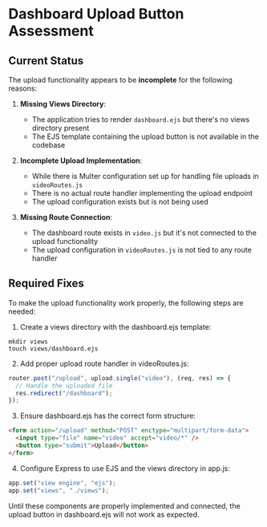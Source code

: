 # Dashboard Upload Button Assessment

## Current Status

The upload functionality appears to be **incomplete** for the following reasons:

1. **Missing Views Directory**:

   - The application tries to render `dashboard.ejs` but there's no views directory present
   - The EJS template containing the upload button is not available in the codebase

2. **Incomplete Upload Implementation**:

   - While there is Multer configuration set up for handling file uploads in `videoRoutes.js`
   - There is no actual route handler implementing the upload endpoint
   - The upload configuration exists but is not being used

3. **Missing Route Connection**:
   - The dashboard route exists in `video.js` but it's not connected to the upload functionality
   - The upload configuration in `videoRoutes.js` is not tied to any route handler

## Required Fixes

To make the upload functionality work properly, the following steps are needed:

1. Create a views directory with the dashboard.ejs template:

```
mkdir views
touch views/dashboard.ejs
```

2. Add proper upload route handler in videoRoutes.js:

```javascript
router.post("/upload", upload.single("video"), (req, res) => {
  // Handle the uploaded file
  res.redirect("/dashboard");
});
```

3. Ensure dashboard.ejs has the correct form structure:

```html
<form action="/upload" method="POST" enctype="multipart/form-data">
  <input type="file" name="video" accept="video/*" />
  <button type="submit">Upload</button>
</form>
```

4. Configure Express to use EJS and the views directory in app.js:

```javascript
app.set("view engine", "ejs");
app.set("views", "./views");
```

Until these components are properly implemented and connected, the upload button in dashboard.ejs will not work as expected.
